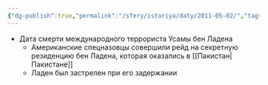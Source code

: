 ```yaml
---
{"dg-publish":true,"permalink":"/sfery/istoriya/daty/2011-05-02/","tags":["История"]}
---
```


- Дата смерти международного террориста Усамы бен Ладена
	- Американские спецназовцы совершили рейд на секретную резиденцию бен Ладена, которая оказались в [[Пакистан\|Пакистане]]
	- Ладен был застрелен при его задержании